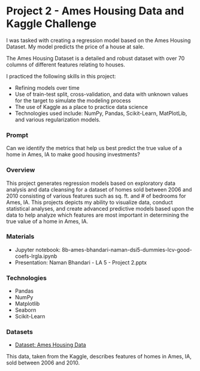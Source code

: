 # Project 2 - Ames Housing Data and Kaggle Challenge

I was tasked with creating a regression model based on the Ames Housing Dataset. My model predicts the price of a house at sale.

The Ames Housing Dataset is a detailed and robust dataset with over 70 columns of different features relating to houses.

I practiced the following skills in this project:

- Refining models over time
- Use of train-test split, cross-validation, and data with unknown values for the target to simulate the modeling process
- The use of Kaggle as a place to practice data science
- Technologies used include: NumPy, Pandas, Scikit-Learn, MatPlotLib, and various regularization models. 

### Prompt

Can we identify the metrics that help us best predict the true value of a home in Ames, IA to make good housing investments?

### Overview

This project generates regression models based on exploratory data analysis and data cleansing for a dataset of homes sold between 2006 and 2010 consisting of various features such as sq. ft. and # of bedrooms for Ames, IA. This projects depicts my ability to visualize data, conduct statistical analyses, and create advanced predictive models based upon the data to help analyze which features are most important in determining the true value of a home in Ames, IA.  

### Materials

- Jupyter notebook: 8b-ames-bhandari-naman-dsi5-dummies-lcv-good-coefs-lrgla.ipynb
- Presentation: Naman Bhandari - LA 5 - Project 2.pptx

### Technologies
- Pandas
- NumPy
- Matplotlib
- Seaborn
- Scikit-Learn

### Datasets

- [Dataset: Ames Housing Data](https://www.kaggle.com/c/dsi-us-5-project-2-regression-challenge/data)

This data, taken from the Kaggle, describes features of homes in Ames, IA, sold between 2006 and 2010.